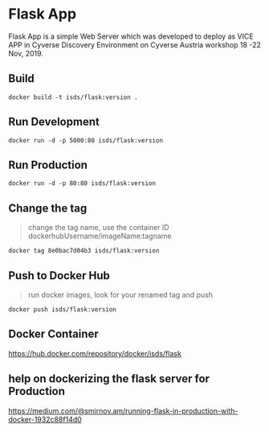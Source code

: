# Flask App

Flask App is a simple Web Server which was developed to deploy as VICE APP in 
Cyverse Discovery Environment on Cyverse Austria workshop 18 -22 Nov, 2019.


## Build

```
docker build -t isds/flask:version .
```

## Run Development

```
docker run -d -p 5000:80 isds/flask:version

```

## Run Production

```
docker run -d -p 80:80 isds/flask:version
```

## Change the tag

> change the tag name, use the container ID dockerhubUsername/imageName:tagname

```
docker tag 8e0bac7d04b3 isds/flask:version
```

## Push to Docker Hub

> run docker images, look for your renamed tag and push

```
docker push isds/flask:version
```

## Docker Container

<https://hub.docker.com/repository/docker/isds/flask>


## help on dockerizing the flask server for Production

<https://medium.com/@smirnov.am/running-flask-in-production-with-docker-1932c88f14d0>
